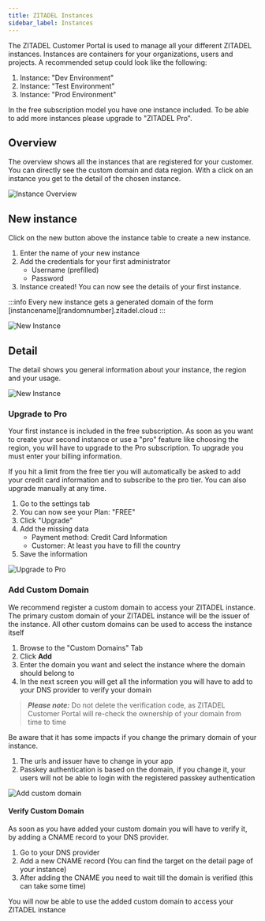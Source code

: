 ```yaml
---
title: ZITADEL Instances
sidebar_label: Instances
---
```


The ZITADEL Customer Portal is used to manage all your different ZITADEL instances.
Instances are containers for your organizations, users and projects.
A recommended setup could look like the following:
1. Instance: "Dev Environment"
2. Instance: "Test Environment"
3. Instance: "Prod Environment"

In the free subscription model you have one instance included.
To be able to add more instances please upgrade to "ZITADEL Pro".

## Overview

The overview shows all the instances that are registered for your customer.
You can directly see the custom domain and data region.
With a click on an instance you get to the detail of the chosen instance.


![Instance Overview](/img/manuals/portal/customer_portal_instance_overview.png)


## New instance

Click on the new button above the instance table to create a new instance.

1. Enter the name of your new instance
2. Add the credentials for your first administrator
   - Username (prefilled)
   - Password
3. Instance created! You can now see the details of your first instance.

:::info
Every new instance gets a generated domain of the form [instancename][randomnumber].zitadel.cloud
:::

![New Instance](/img/manuals/portal/customer_portal_new_instance.gif)

## Detail

The detail shows you general information about your instance, the region and your usage.

![New Instance](/img/manuals/portal/customer_portal_instance_detail.png)

### Upgrade to Pro

Your first instance is included in the free subscription.
As soon as you want to create your second instance or use a "pro" feature like choosing the region, you will have to upgrade to the Pro subscription.
To upgrade you must enter your billing information.

If you hit a limit from the free tier you will automatically be asked to add your credit card information and to subscribe to the pro tier.
You can also upgrade manually at any time.

1. Go to the settings tab
2. You can now see your Plan: "FREE" 
3. Click "Upgrade"
4. Add the missing data
   - Payment method: Credit Card Information
   - Customer: At least you have to fill the country
5. Save the information

![Upgrade to Pro](/img/manuals/portal/customer_portal_upgrade_tier.png)

### Add Custom Domain

We recommend register a custom domain to access your ZITADEL instance.
The primary custom domain of your ZITADEL instance will be the issuer of the instance. All other custom domains can be used to access the instance itself

1. Browse to the "Custom Domains" Tab
2. Click **Add**
3. Enter the domain you want and select the instance where the domain should belong to
4. In the next screen you will get all the information you will have to add to your DNS provider to verify your domain

> **_Please note:_** Do not delete the verification code, as ZITADEL Customer Portal will re-check the ownership of your domain from time to time

Be aware that it has some impacts if you change the primary domain of your instance.

1. The urls and issuer have to change in your app
2. Passkey authentication is based on the domain, if you change it, your users will not be able to login with the registered passkey authentication

![Add custom domain](/img/manuals/portal/customer_portal_add_domain.png)

#### Verify Custom Domain

As soon as you have added your custom domain you will have to verify it, by adding a CNAME record to your DNS provider.

1. Go to your DNS provider
2. Add a new CNAME record (You can find the target on the detail page of your instance)
3. After adding the CNAME you need to wait till the domain is verified (this can take some time)

You will now be able to use the added custom domain to access your ZITADEL instance
